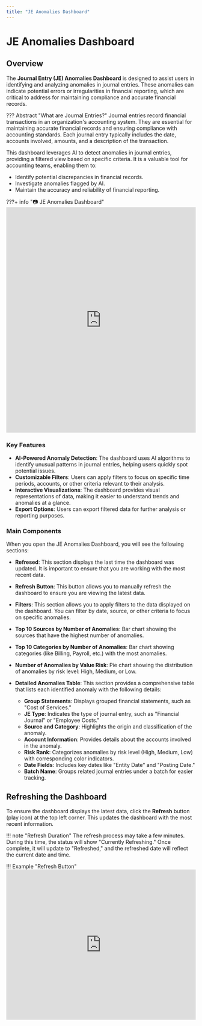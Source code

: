 ```yaml
---
title: "JE Anomalies Dashboard"
---
```


# **JE Anomalies Dashboard**

## Overview

The **Journal Entry (JE) Anomalies Dashboard** is designed to assist users in identifying and analyzing anomalies in journal entries. These anomalies can indicate potential errors or irregularities in financial reporting, which are critical to address for maintaining compliance and accurate financial records.

??? Abstract "What are Journal Entries?"
    Journal entries record financial transactions in an organization's accounting system. They are essential for maintaining accurate financial records and ensuring compliance with accounting standards. Each journal entry typically includes the date, accounts involved, amounts, and a description of the transaction.

This dashboard leverages AI to detect anomalies in journal entries, providing a filtered view based on specific criteria. It is a valuable tool for accounting teams, enabling them to:

- Identify potential discrepancies in financial records.
- Investigate anomalies flagged by AI.
- Maintain the accuracy and reliability of financial reporting.

???+ info "📷 JE Anomalies Dashboard"
    <iframe src="https://viewer.diagrams.net/?tags=%7B%7D&lightbox=1&highlight=0000ff&edit=_blank&layers=1&nav=1&title=Installation%20Guide.drawio&page-id=68-UrXZ6Sx61n0EBf8kO&dark=auto#Uhttps%3A%2F%2Fdrive.google.com%2Fuc%3Fid%3D1LP6U6tDhud-D4lCmfg9O36HgN874N636%26export%3Ddownload" width="100%" height="600" style="border: none;"></iframe>

### **Key Features**

- **AI-Powered Anomaly Detection**: The dashboard uses AI algorithms to identify unusual patterns in journal entries, helping users quickly spot potential issues.
- **Customizable Filters**: Users can apply filters to focus on specific time periods, accounts, or other criteria relevant to their analysis.
- **Interactive Visualizations**: The dashboard provides visual representations of data, making it easier to understand trends and anomalies at a glance.
- **Export Options**: Users can export filtered data for further analysis or reporting purposes.

### **Main Components**

When you open the JE Anomalies Dashboard, you will see the following sections:

- **Refresed**: This section displays the last time the dashboard was updated. It is important to ensure that you are working with the most recent data.
- **Refresh Button**: This button allows you to manually refresh the dashboard to ensure you are viewing the latest data.
- **Filters**: This section allows you to apply filters to the data displayed on the dashboard. You can filter by date, source, or other criteria to focus on specific anomalies.
- **Top 10 Sources by Number of Anomalies**: Bar chart showing the sources that have the highest number of anomalies.
- **Top 10 Categories by Number of Anomalies**: Bar chart showing categories (like Billing, Payroll, etc.) with the most anomalies.
- **Number of Anomalies by Value Risk**: Pie chart showing the distribution of anomalies by risk level: High, Medium, or Low.
- **Detailed Anomalies Table**: This section provides a comprehensive table that lists each identified anomaly with the following details:

    - **Group Statements**: Displays grouped financial statements, such as "Cost of Services."
    - **JE Type**: Indicates the type of journal entry, such as "Financial Journal" or "Employee Costs."
    - **Source and Category**: Highlights the origin and classification of the anomaly.
    - **Account Information**: Provides details about the accounts involved in the anomaly.
    - **Risk Rank**: Categorizes anomalies by risk level (High, Medium, Low) with corresponding color indicators.
    - **Date Fields**: Includes key dates like "Entity Date" and "Posting Date."
    - **Batch Name**: Groups related journal entries under a batch for easier tracking.

## Refreshing the Dashboard

To ensure the dashboard displays the latest data, click the **Refresh** button (play icon) at the top left corner. This updates the dashboard with the most recent information.

!!! note "Refresh Duration"
    The refresh process may take a few minutes. During this time, the status will show "Currently Refreshing." Once complete, it will update to "Refreshed," and the refreshed date will reflect the current date and time.

!!! Example "Refresh Button"
    <iframe src="https://viewer.diagrams.net/?tags=%7B%7D&lightbox=1&highlight=0000ff&edit=_blank&layers=1&nav=1&title=Installation%20Guide.drawio&page-id=0pQoxITIbYeexZbCkdSw&dark=auto#Uhttps%3A%2F%2Fdrive.google.com%2Fuc%3Fid%3D1LP6U6tDhud-D4lCmfg9O36HgN874N636%26export%3Ddownload" width="100%" height="400" style="border: none;"></iframe>
